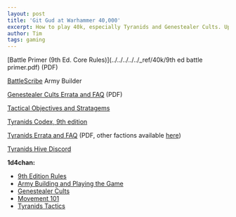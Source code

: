 ```yaml
---
layout: post
title: 'Git Gud at Warhammer 40,000'
excerpt: How to play 40k, especially Tyranids and Genestealer Cults. Updated for 9th edition!
author: Tim
tags: gaming
---
```


[Battle Primer (9th Ed. Core Rules)](../../../../../_ref/40k/9th ed battle primer.pdf) (PDF)  

[BattleScribe](https://battlescribe.net/) Army Builder  

[Genestealer Cults Errata and FAQ](../../../../../_ref/40k/gs_cults_errata.pdf) (PDF)  

[Tactical Objectives and Stratagems](/_ref/40k/tyranids_ref.html)

[Tyranids Codex, 9th edition](/papers/Tyranid_Codex_9e_Leak_-_Updated.pdf)

[Tyranids Errata and FAQ](../../../../../_ref/40k/warhammer_40000_tyranids_en.pdf) (PDF, other factions available [here](https://www.warhammer-community.com/faqs/#warhammer-40000))  

[Tyranids Hive Discord](https://discord.com/invite/bHT4vbA)

**1d4chan:**
* [9th Edition Rules](https://1d4chan.org/wiki/Warhammer_40,000_9th_Edition)
* [Army Building and Playing the Game](https://1d4chan.org/wiki/Warhammer_40,000/Tactics_(9E))  
* [Genestealer Cults](https://1d4chan.org/wiki/Warhammer_40,000/Tactics/Genestealer_Cults_(9E))  
* [Movement 101](https://1d4chan.org/wiki/Warhammer_40,000/Tactics/Movement_101_(9E))  
* [Tyranids Tactics](https://1d4chan.org/wiki/Warhammer_40,000/Tactics/Tyranids_(9E))  

